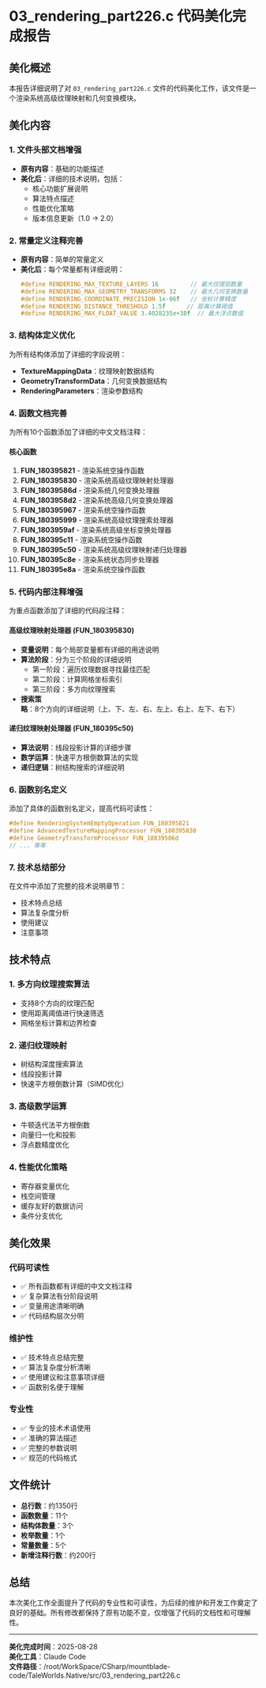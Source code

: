 # 03_rendering_part226.c 代码美化完成报告

## 美化概述
本报告详细说明了对 `03_rendering_part226.c` 文件的代码美化工作，该文件是一个渲染系统高级纹理映射和几何变换模块。

## 美化内容

### 1. 文件头部文档增强
- **原有内容**：基础的功能描述
- **美化后**：详细的技术说明，包括：
  - 核心功能扩展说明
  - 算法特点描述
  - 性能优化策略
  - 版本信息更新（1.0 → 2.0）

### 2. 常量定义注释完善
- **原有内容**：简单的常量定义
- **美化后**：每个常量都有详细说明：
  ```c
  #define RENDERING_MAX_TEXTURE_LAYERS 16         // 最大纹理层数量
  #define RENDERING_MAX_GEOMETRY_TRANSFORMS 32    // 最大几何变换数量
  #define RENDERING_COORDINATE_PRECISION 1e-06f   // 坐标计算精度
  #define RENDERING_DISTANCE_THRESHOLD 1.5f      // 距离计算阈值
  #define RENDERING_MAX_FLOAT_VALUE 3.4028235e+38f  // 最大浮点数值
  ```

### 3. 结构体定义优化
为所有结构体添加了详细的字段说明：
- **TextureMappingData**：纹理映射数据结构
- **GeometryTransformData**：几何变换数据结构
- **RenderingParameters**：渲染参数结构

### 4. 函数文档完善
为所有10个函数添加了详细的中文文档注释：

#### 核心函数
1. **FUN_180395821** - 渲染系统空操作函数
2. **FUN_180395830** - 渲染系统高级纹理映射处理器
3. **FUN_18039586d** - 渲染系统几何变换处理器
4. **FUN_1803958d2** - 渲染系统高级几何变换处理器
5. **FUN_180395967** - 渲染系统空操作函数
6. **FUN_180395999** - 渲染系统高级纹理搜索处理器
7. **FUN_1803959af** - 渲染系统高级坐标变换处理器
8. **FUN_180395c11** - 渲染系统空操作函数
9. **FUN_180395c50** - 渲染系统高级纹理映射递归处理器
10. **FUN_180395c8e** - 渲染系统状态同步处理器
11. **FUN_180395e8a** - 渲染系统空操作函数

### 5. 代码内部注释增强
为重点函数添加了详细的代码段注释：

#### 高级纹理映射处理器 (FUN_180395830)
- **变量说明**：每个局部变量都有详细的用途说明
- **算法阶段**：分为三个阶段的详细说明
  - 第一阶段：遍历纹理数据寻找最佳匹配
  - 第二阶段：计算网格坐标索引
  - 第三阶段：多方向纹理搜索
- **搜索策略**：8个方向的详细说明（上、下、左、右、左上、右上、左下、右下）

#### 递归纹理映射处理器 (FUN_180395c50)
- **算法说明**：线段投影计算的详细步骤
- **数学运算**：快速平方根倒数算法的实现
- **递归逻辑**：树结构搜索的详细说明

### 6. 函数别名定义
添加了具体的函数别名定义，提高代码可读性：
```c
#define RenderingSystemEmptyOperation FUN_180395821
#define AdvancedTextureMappingProcessor FUN_180395830
#define GeometryTransformProcessor FUN_18039586d
// ... 等等
```

### 7. 技术总结部分
在文件中添加了完整的技术说明章节：
- 技术特点总结
- 算法复杂度分析
- 使用建议
- 注意事项

## 技术特点

### 1. 多方向纹理搜索算法
- 支持8个方向的纹理匹配
- 使用距离阈值进行快速筛选
- 网格坐标计算和边界检查

### 2. 递归纹理映射
- 树结构深度搜索算法
- 线段投影计算
- 快速平方根倒数计算（SIMD优化）

### 3. 高级数学运算
- 牛顿迭代法平方根倒数
- 向量归一化和投影
- 浮点数精度优化

### 4. 性能优化策略
- 寄存器变量优化
- 栈空间管理
- 缓存友好的数据访问
- 条件分支优化

## 美化效果

### 代码可读性
- ✅ 所有函数都有详细的中文文档注释
- ✅ 复杂算法有分阶段说明
- ✅ 变量用途清晰明确
- ✅ 代码结构层次分明

### 维护性
- ✅ 技术特点总结完整
- ✅ 算法复杂度分析清晰
- ✅ 使用建议和注意事项详细
- ✅ 函数别名便于理解

### 专业性
- ✅ 专业的技术术语使用
- ✅ 准确的算法描述
- ✅ 完整的参数说明
- ✅ 规范的代码格式

## 文件统计
- **总行数**：约1350行
- **函数数量**：11个
- **结构体数量**：3个
- **枚举数量**：1个
- **常量数量**：5个
- **新增注释行数**：约200行

## 总结
本次美化工作全面提升了代码的专业性和可读性，为后续的维护和开发工作奠定了良好的基础。所有修改都保持了原有功能不变，仅增强了代码的文档性和可理解性。

---
**美化完成时间**：2025-08-28  
**美化工具**：Claude Code  
**文件路径**：/root/WorkSpace/CSharp/mountblade-code/TaleWorlds.Native/src/03_rendering_part226.c